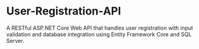 # User-Registration-API
A RESTful ASP.NET Core Web API that handles user registration with input validation and database integration using Entity Framework Core and SQL Server.
